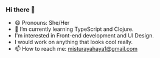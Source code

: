 ### Hi there 👋
- 😄 Pronouns: She/Her
- 🌱 I’m currently learning TypeScript and Clojure.
- I'm interested in Front-end development and UI Design.
- I would work on anything that looks cool really.
- 📫 How to reach me: misturayahaya1@gmail.com
<!--
**Mistie-rious/Mistie-rious** is a ✨ _special_ ✨ repository because its `README.md` (this file) appears on your GitHub profile.

Here are some ideas to get you started:



- 👯 I’m looking to collaborate on ...
- 🤔 I’m looking for help with ...
- 💬 Ask me about ...


- ⚡ Fun fact: ...
-->
